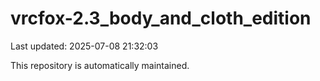 # vrcfox-2.3_body_and_cloth_edition

Last updated: 2025-07-08 21:32:03

This repository is automatically maintained.
